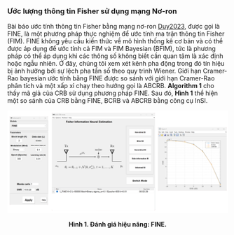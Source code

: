 ### Ước lượng thông tin Fisher sử dụng mạng Nơ-ron

Bài báo ước tính thông tin Fisher bằng mạng nơ-ron [Duy2023], được gọi là FINE, là một phương pháp thực nghiệm để ước tính ma trận thông tin Fisher (FIM). FINE không yêu cầu kiến thức về mô hình thống kê cơ bản và có thể được áp dụng để ước tính cả FIM và FIM Bayesian (BFIM), tức là phương pháp có thể áp dụng khi các thông số không biết cần quan tâm là xác định hoặc ngẫu nhiên. Ở đây, chúng tôi xem xét kênh pha động trong đó tín hiệu bị ảnh hưởng bởi sự lệch pha tần số theo quy trình Wiener. Giới hạn Cramer-Rao bayesian ước tính bằng FINE được so sánh với giới hạn Cramer-Rao phân tích và một xấp xỉ chạy theo hướng gọi là ABCRB. **Algorithm 1** cho thấy mã giả của CRB sử dụng phương pháp FINE. Sau đó, **Hình 1** thể hiện một so sánh của CRB bằng FINE, BCRB và ABCRB bằng công cụ InSI.

[](../../../../pseudo/CRB_I_FINE.md ':include :type=code algorithm')

<p style="text-align-last: center">
<img src="./assets/img/Outputs/InSI_I_FINE.png">
</p>
<p style="text-align-last: center">
<b>
Hình 1. Đánh giá hiệu năng: FINE.
</b>
</p>

[Duy2023]: https://www.rev-jec.org/index.php/rev-jec/article/view/322/269